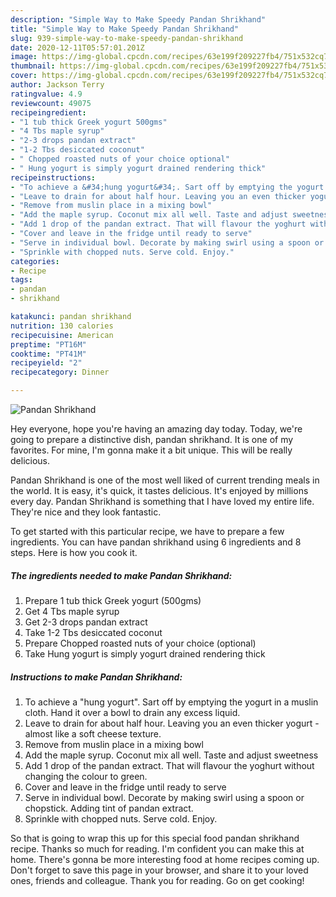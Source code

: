 ```yaml
---
description: "Simple Way to Make Speedy Pandan Shrikhand"
title: "Simple Way to Make Speedy Pandan Shrikhand"
slug: 939-simple-way-to-make-speedy-pandan-shrikhand
date: 2020-12-11T05:57:01.201Z
image: https://img-global.cpcdn.com/recipes/63e199f209227fb4/751x532cq70/pandan-shrikhand-recipe-main-photo.jpg
thumbnail: https://img-global.cpcdn.com/recipes/63e199f209227fb4/751x532cq70/pandan-shrikhand-recipe-main-photo.jpg
cover: https://img-global.cpcdn.com/recipes/63e199f209227fb4/751x532cq70/pandan-shrikhand-recipe-main-photo.jpg
author: Jackson Terry
ratingvalue: 4.9
reviewcount: 49075
recipeingredient:
- "1 tub thick Greek yogurt 500gms"
- "4 Tbs maple syrup"
- "2-3 drops pandan extract"
- "1-2 Tbs desiccated coconut"
- " Chopped roasted nuts of your choice optional"
- " Hung yogurt is simply yogurt drained rendering thick"
recipeinstructions:
- "To achieve a &#34;hung yogurt&#34;. Sart off by emptying the yogurt in a muslin cloth. Hand it over a bowl to drain any excess liquid."
- "Leave to drain for about half hour. Leaving you an even thicker yogurt - almost like a soft cheese texture."
- "Remove from muslin place in a mixing bowl"
- "Add the maple syrup. Coconut mix all well. Taste and adjust sweetness"
- "Add 1 drop of the pandan extract. That will flavour the yoghurt without changing the colour to green."
- "Cover and leave in the fridge until ready to serve"
- "Serve in individual bowl. Decorate by making swirl using a spoon or chopstick. Adding tint of pandan extract."
- "Sprinkle with chopped nuts. Serve cold. Enjoy."
categories:
- Recipe
tags:
- pandan
- shrikhand

katakunci: pandan shrikhand 
nutrition: 130 calories
recipecuisine: American
preptime: "PT16M"
cooktime: "PT41M"
recipeyield: "2"
recipecategory: Dinner

---
```



![Pandan Shrikhand](https://img-global.cpcdn.com/recipes/63e199f209227fb4/751x532cq70/pandan-shrikhand-recipe-main-photo.jpg)

Hey everyone, hope you're having an amazing day today. Today, we're going to prepare a distinctive dish, pandan shrikhand. It is one of my favorites. For mine, I'm gonna make it a bit unique. This will be really delicious.



Pandan Shrikhand is one of the most well liked of current trending meals in the world. It is easy, it's quick, it tastes delicious. It's enjoyed by millions every day. Pandan Shrikhand is something that I have loved my entire life. They're nice and they look fantastic.


To get started with this particular recipe, we have to prepare a few ingredients. You can have pandan shrikhand using 6 ingredients and 8 steps. Here is how you cook it.

<!--inarticleads1-->

##### The ingredients needed to make Pandan Shrikhand:

1. Prepare 1 tub thick Greek yogurt (500gms)
1. Get 4 Tbs maple syrup
1. Get 2-3 drops pandan extract
1. Take 1-2 Tbs desiccated coconut
1. Prepare  Chopped roasted nuts of your choice (optional)
1. Take  Hung yogurt is simply yogurt drained rendering thick




<!--inarticleads2-->

##### Instructions to make Pandan Shrikhand:

1. To achieve a &#34;hung yogurt&#34;. Sart off by emptying the yogurt in a muslin cloth. Hand it over a bowl to drain any excess liquid.
1. Leave to drain for about half hour. Leaving you an even thicker yogurt - almost like a soft cheese texture.
1. Remove from muslin place in a mixing bowl
1. Add the maple syrup. Coconut mix all well. Taste and adjust sweetness
1. Add 1 drop of the pandan extract. That will flavour the yoghurt without changing the colour to green.
1. Cover and leave in the fridge until ready to serve
1. Serve in individual bowl. Decorate by making swirl using a spoon or chopstick. Adding tint of pandan extract.
1. Sprinkle with chopped nuts. Serve cold. Enjoy.




So that is going to wrap this up for this special food pandan shrikhand recipe. Thanks so much for reading. I'm confident you can make this at home. There's gonna be more interesting food at home recipes coming up. Don't forget to save this page in your browser, and share it to your loved ones, friends and colleague. Thank you for reading. Go on get cooking!

